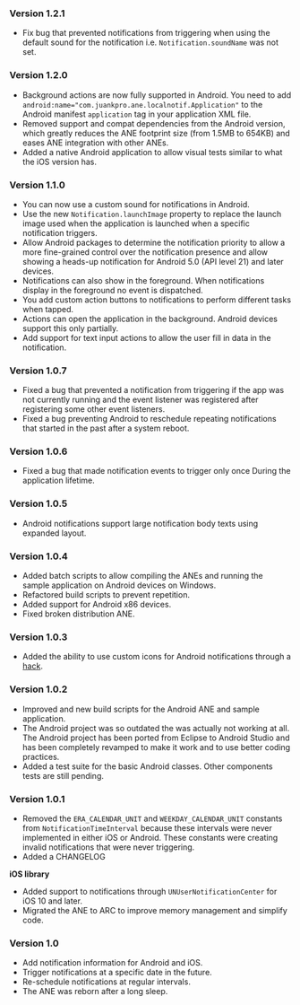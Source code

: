 ### Version 1.2.1
* Fix bug that prevented notifications from triggering when using the default sound for
  the notification i.e. `Notification.soundName` was not set.

### Version 1.2.0
* Background actions are now fully supported in Android.
  You need to add `android:name="com.juankpro.ane.localnotif.Application"` to the Android
  manifest `application` tag in your application XML file.
* Removed support and compat dependencies from the Android version, which greatly reduces the ANE
  footprint size (from 1.5MB to 654KB) and eases ANE integration with other ANEs.
* Added a native Android application to allow visual tests similar to what the iOS version has.

### Version 1.1.0
* You can now use a custom sound for notifications in Android.
* Use the new `Notification.launchImage` property to replace the launch image used when the
  application is launched when a specific notification triggers.
* Allow Android packages to determine the notification priority to allow a more fine-grained
  control over the notification presence and allow showing a heads-up notification for
  Android 5.0 (API level 21) and later devices.
* Notifications can also show in the foreground. When notifications display in the foreground
  no event is dispatched.
* You add custom action buttons to notifications to perform different tasks when tapped.
* Actions can open the application in the background. Android devices support this only partially.
* Add support for text input actions to allow the user fill in data in the notification.

### Version 1.0.7
* Fixed a bug that prevented a notification from triggering if the app was not currently
  running and the event listener was registered after registering some other event listeners.
* Fixed a bug preventing Android to reschedule repeating notifications that started in the
  past after a system reboot.

### Version 1.0.6
* Fixed a bug that made notification events to trigger only once During the application
  lifetime.

### Version 1.0.5
* Android notifications support large notification body texts using expanded layout.

### Version 1.0.4
* Added batch scripts to allow compiling the ANEs and running the sample application on
  Android devices on Windows.
* Refactored build scripts to prevent repetition.
* Added support for Android x86 devices.
* Fixed broken distribution ANE.

### Version 1.0.3
* Added the ability to use custom icons for Android notifications through a
  [hack](https://github.com/juank-pa/JKLocalNotifications-ANE#adding-android-custom-icons-hack).

### Version 1.0.2
* Improved and new build scripts for the Android ANE and sample application.
* The Android project was so outdated the was actually not working at all. The Android project
  has been ported from Eclipse to Android Studio and has been completely revamped to make it work
  and to use better coding practices.
* Added a test suite for the basic Android classes. Other components tests are still pending.

### Version 1.0.1
* Removed the `ERA_CALENDAR_UNIT` and `WEEKDAY_CALENDAR_UNIT` constants from `NotificationTimeInterval`
  because these intervals were never implemented in either iOS or Android. These
  constants were creating invalid notifications that were never triggering.
* Added a CHANGELOG

**iOS library**
* Added support to notifications through `UNUserNotificationCenter` for iOS 10 and later.
* Migrated the ANE to ARC to improve memory management and simplify code.

### Version 1.0
* Add notification information for Android and iOS.
* Trigger notifications at a specific date in the future.
* Re-schedule notifications at regular intervals.
* The ANE was reborn after a long sleep.

